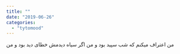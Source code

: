 ```yaml
---
title: ""
date: "2019-06-26"
categories: 
  - "tytomood"
---
```


من اعتراف میکنم که شب سپید بود و من اگر سیاه دیدمش خطای دید بود و من
